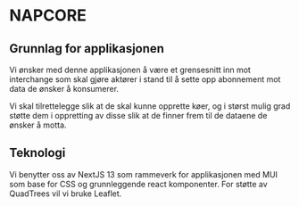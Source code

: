 # NAPCORE

## Grunnlag for applikasjonen
Vi ønsker med denne applikasjonen å være et grensesnitt inn mot interchange som
skal gjøre aktører i stand til å sette opp abonnement mot data de ønsker
å konsumerer.

Vi skal tilrettelegge slik at de skal kunne opprette køer, og i størst mulig
grad støtte dem i oppretting av disse slik at de finner frem til de dataene de
ønsker å motta.

## Teknologi
Vi benytter oss av NextJS 13 som rammeverk for applikasjonen med MUI som base
for CSS og grunnleggende react komponenter. For støtte av QuadTrees vil vi bruke
Leaflet.

